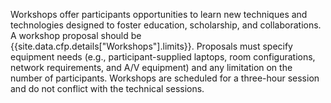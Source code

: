  Workshops offer participants opportunities to learn new techniques and
technologies designed to foster education, scholarship, and
collaborations. A workshop proposal should be {{site.data.cfp.details["Workshops"].limits}}. Proposals must specify equipment needs (e.g.,
participant-supplied laptops, room configurations, network requirements, and A/V equipment)
and any limitation on the number of participants. Workshops are
scheduled for a three-hour session and do not conflict with the
technical sessions.